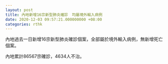```yaml
---
layout: post
title: 內地新增16宗新型肺炎確診　均屬境外輸入病例
date: 2020-12-03 09:57:21.000000000 +08:00
categories: rthk
---
```


內地過去一日新增16宗新型肺炎確診個案，全部屬於境外輸入病例，無新增死亡個案。

內地累計86567宗確診，4634人不治。
